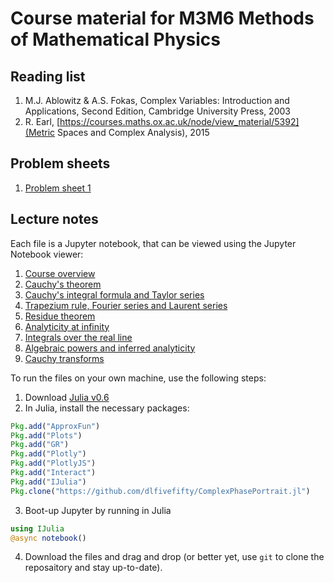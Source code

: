 # Course material for M3M6 Methods of Mathematical Physics

## Reading list

1. M.J. Ablowitz & A.S. Fokas, Complex Variables: Introduction and Applications, Second Edition, Cambridge University Press, 2003
2. R. Earl, [https://courses.maths.ox.ac.uk/node/view_material/5392](Metric Spaces and Complex Analysis), 2015

## Problem sheets

1. [Problem sheet 1](https://github.com/dlfivefifty/M3M6LectureNotes/raw/master/Problem%20Sheet%201.pdf)


## Lecture notes

Each file is a Jupyter notebook, that can be viewed using the Jupyter Notebook viewer:

1. [Course overview](http://nbviewer.jupyter.org/github/dlfivefifty/M3M6LectureNotes/blob/master/Lecture%201.ipynb)
2. [Cauchy's theorem](http://nbviewer.jupyter.org/github/dlfivefifty/M3M6LectureNotes/blob/master/Lecture%202.ipynb)
3. [Cauchy's integral formula and Taylor series](http://nbviewer.jupyter.org/github/dlfivefifty/M3M6LectureNotes/blob/master/Lecture%203.ipynb)
4. [Trapezium rule, Fourier series and Laurent series](http://nbviewer.jupyter.org/github/dlfivefifty/M3M6LectureNotes/blob/master/Lecture%204.ipynb)
5. [Residue theorem](http://nbviewer.jupyter.org/github/dlfivefifty/M3M6LectureNotes/blob/master/Lecture%205.ipynb)
6. [Analyticity at infinity](http://nbviewer.jupyter.org/github/dlfivefifty/M3M6LectureNotes/blob/master/Lecture%206.ipynb)
7. [Integrals over the real line](http://nbviewer.jupyter.org/github/dlfivefifty/M3M6LectureNotes/blob/master/Lecture%207.ipynb)
8. [Algebraic powers and inferred analyticity](http://nbviewer.jupyter.org/github/dlfivefifty/M3M6LectureNotes/blob/master/Lecture%208.ipynb)
9. [Cauchy transforms](http://nbviewer.jupyter.org/github/dlfivefifty/M3M6LectureNotes/blob/master/Lecture%209.ipynb)

To run the files on your own machine, use the following steps:

1. Download [Julia v0.6](https://julialang.org/downloads/)
2. In Julia, install the necessary packages:
```julia
Pkg.add("ApproxFun")
Pkg.add("Plots")
Pkg.add("GR")
Pkg.add("Plotly")
Pkg.add("PlotlyJS")
Pkg.add("Interact")
Pkg.add("IJulia")
Pkg.clone("https://github.com/dlfivefifty/ComplexPhasePortrait.jl")
```
3. Boot-up Jupyter by running in Julia
```julia
using IJulia
@async notebook()
```
4. Download the files and drag and drop (or better yet, use `git` to clone the reposaitory and stay up-to-date).
